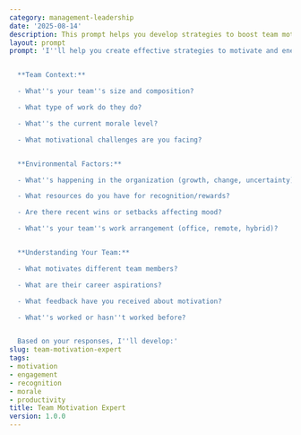 ```yaml
---
category: management-leadership
date: '2025-08-14'
description: This prompt helps you develop strategies to boost team motivation, engagement, and performance through tailored approaches.
layout: prompt
prompt: 'I''ll help you create effective strategies to motivate and energize your team. Let''s explore your situation:


  **Team Context:**

  - What''s your team''s size and composition?

  - What type of work do they do?

  - What''s the current morale level?

  - What motivational challenges are you facing?


  **Environmental Factors:**

  - What''s happening in the organization (growth, change, uncertainty)?

  - What resources do you have for recognition/rewards?

  - Are there recent wins or setbacks affecting mood?

  - What''s your team''s work arrangement (office, remote, hybrid)?


  **Understanding Your Team:**

  - What motivates different team members?

  - What are their career aspirations?

  - What feedback have you received about motivation?

  - What''s worked or hasn''t worked before?


  Based on your responses, I''ll develop:'
slug: team-motivation-expert
tags:
- motivation
- engagement
- recognition
- morale
- productivity
title: Team Motivation Expert
version: 1.0.0
---
```

